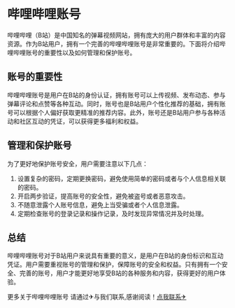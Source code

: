 # 哔哩哔哩账号

哔哩哔哩（B站）是中国知名的弹幕视频网站，拥有庞大的用户群体和丰富的内容资源。作为B站用户，拥有一个完善的哔哩哔哩账号是非常重要的。下面将介绍哔哩哔哩账号的重要性以及如何管理和保护账号。

## 账号的重要性

哔哩哔哩账号是用户在B站的身份认证，拥有账号可以上传视频、发布动态、参与弹幕评论和点赞等各种互动。同时，账号也是B站用户个性化推荐的基础，拥有账号可以根据个人偏好获取更精准的推荐内容。此外，账号还是B站用户参与各种活动和社区互动的凭证，可以获得更多福利和权益。

## 管理和保护账号

为了更好地保护账号安全，用户需要注意以下几点：

1. 设置复杂的密码，定期更换密码，避免使用简单的密码或者与个人信息相关联的密码。
2. 开启两步验证，提高账号的安全性，避免被盗号或者恶意攻击。
3. 不随意泄露个人账号信息，避免上当受骗或者个人信息泄露。
4. 定期检查账号的登录记录和操作记录，及时发现异常情况并及时处理。

## 总结

哔哩哔哩账号对于B站用户来说具有重要的意义，是用户在B站的身份标识和互动凭证。用户需要重视账号的管理和保护，保障账号的安全和权益。只有拥有一个安全、完善的账号，用户才能更好地享受B站的各种服务和内容，获得更好的用户体验。

更多关于哔哩哔哩账号 请通过✈与我们联系,感谢阅读！[点我联系✈](https://news.k02.cc)